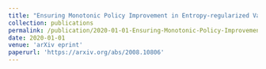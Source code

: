 ```yaml
---
title: "Ensuring Monotonic Policy Improvement in Entropy-regularized Value-based Reinforcement Learning"
collection: publications
permalink: /publication/2020-01-01-Ensuring-Monotonic-Policy-Improvement-in-Entropy-regularized-Value-based-Reinforcement-Learning
date: 2020-01-01
venue: 'arXiv eprint'
paperurl: 'https://arxiv.org/abs/2008.10806'
---
```

